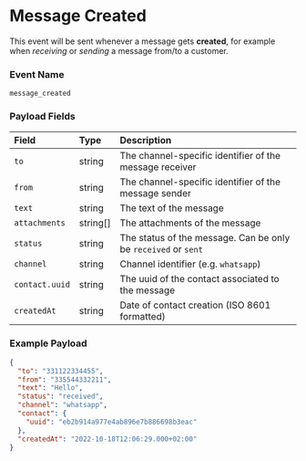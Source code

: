 # Message Created

This event will be sent whenever a message gets **created**, for example when _receiving_ or _sending_ a message from/to a customer.

### Event Name

`message_created`

### Payload Fields

| Field          | Type     | Description                                                    |
| :------------- | :------- | :------------------------------------------------------------- |
| `to`           | string   | The channel-specific identifier of the message receiver        |
| `from`         | string   | The channel-specific identifier of the message sender          |
| `text`         | string   | The text of the message                                        |
| `attachments`  | string[] | The attachments of the message                                 |
| `status`       | string   | The status of the message. Can be only be `received` or `sent` |
| `channel`      | string   | Channel identifier (e.g. `whatsapp`)                           |
| `contact.uuid` | string   | The uuid of the contact associated to the message              |
| `createdAt`    | string   | Date of contact creation (ISO 8601 formatted)                  |

### Example Payload

```json title=payload.json
{
  "to": "331122334455",
  "from": "335544332211",
  "text": "Hello",
  "status": "received",
  "channel": "whatsapp",
  "contact": {
    "uuid": "eb2b914a977e4ab896e7b886698b3eac"
  },
  "createdAt": "2022-10-18T12:06:29.000+02:00"
}
```

